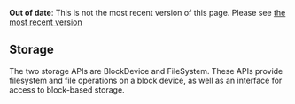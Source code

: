 <span class="warnings">**Out of date**: This is not the most recent version of this page. Please see [the most recent version](y)</span>
<h2 id="contributing-storage">Storage</h2>

The two storage APIs are BlockDevice and FileSystem. These APIs provide filesystem and file operations on a block device, as well as an interface for access to block-based storage.
